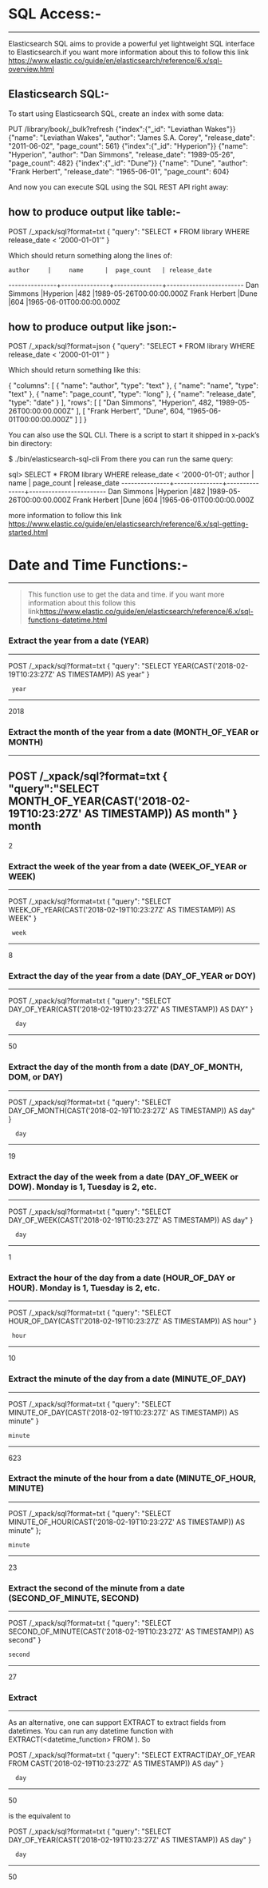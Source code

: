 # SQL Access:-
---

Elasticsearch SQL aims to provide a powerful yet lightweight SQL interface to Elasticsearch.if you want more information about this to follow this link <https://www.elastic.co/guide/en/elasticsearch/reference/6.x/sql-overview.html>

Elasticsearch SQL:-
---

To start using Elasticsearch SQL, create an index with some data:

PUT /library/book/_bulk?refresh
{"index":{"_id": "Leviathan Wakes"}}
{"name": "Leviathan Wakes", "author": "James S.A. Corey", "release_date": "2011-06-02", "page_count": 561}
{"index":{"_id": "Hyperion"}}
{"name": "Hyperion", "author": "Dan Simmons", "release_date": "1989-05-26", "page_count": 482}
{"index":{"_id": "Dune"}}
{"name": "Dune", "author": "Frank Herbert", "release_date": "1965-06-01", "page_count": 604}

And now you can execute SQL using the SQL REST API right away:

how to produce output like table:-
---

POST /_xpack/sql?format=txt
{
    "query": "SELECT * FROM library WHERE release_date < '2000-01-01'"
}

Which should return something along the lines of:

    author     |     name      |  page_count   | release_date
---------------+---------------+---------------+------------------------
Dan Simmons    |Hyperion       |482            |1989-05-26T00:00:00.000Z
Frank Herbert  |Dune           |604            |1965-06-01T00:00:00.000Z

how to produce output like json:-
---

POST /_xpack/sql?format=json
{
    "query": "SELECT * FROM library WHERE release_date < '2000-01-01'"
}

Which should return something like this:

{
  "columns": [
    {
      "name": "author",
      "type": "text"
    },
    {
      "name": "name",
      "type": "text"
    },
    {
      "name": "page_count",
      "type": "long"
    },
    {
      "name": "release_date",
      "type": "date"
    }
  ],
  "rows": [
    [
      "Dan Simmons",
      "Hyperion",
      482,
      "1989-05-26T00:00:00.000Z"
    ],
    [
      "Frank Herbert",
      "Dune",
      604,
      "1965-06-01T00:00:00.000Z"
    ]
  ]
}

You can also use the SQL CLI. There is a script to start it shipped in x-pack’s bin directory:

$ ./bin/elasticsearch-sql-cli
From there you can run the same query:

sql> SELECT * FROM library WHERE release_date < '2000-01-01';
    author     |     name      |  page_count   | release_date
---------------+---------------+---------------+------------------------
Dan Simmons    |Hyperion       |482            |1989-05-26T00:00:00.000Z
Frank Herbert  |Dune           |604            |1965-06-01T00:00:00.000Z

more information to follow this link <https://www.elastic.co/guide/en/elasticsearch/reference/6.x/sql-getting-started.html>

# Date and Time Functions:-
---

> This function use to get the data and time. if you want more information about this follow this link<https://www.elastic.co/guide/en/elasticsearch/reference/6.x/sql-functions-datetime.html>

### Extract the year from a date (YEAR)
---

POST /_xpack/sql?format=txt
{
    "query": "SELECT YEAR(CAST('2018-02-19T10:23:27Z' AS TIMESTAMP)) AS year"
}

     year
---------------
2018


### Extract the month of the year from a date (MONTH_OF_YEAR or MONTH)
---

POST /_xpack/sql?format=txt
{
"query":"SELECT MONTH_OF_YEAR(CAST('2018-02-19T10:23:27Z' AS TIMESTAMP)) AS month"
}
     month
---------------
2


### Extract the week of the year from a date (WEEK_OF_YEAR or WEEK)
---

POST /_xpack/sql?format=txt
{
    "query": "SELECT WEEK_OF_YEAR(CAST('2018-02-19T10:23:27Z' AS TIMESTAMP)) AS WEEK"
}

     week
---------------
8


### Extract the day of the year from a date (DAY_OF_YEAR or DOY)
---

POST /_xpack/sql?format=txt
{
    "query": "SELECT DAY_OF_YEAR(CAST('2018-02-19T10:23:27Z' AS TIMESTAMP)) AS DAY"
}

      day
---------------
50


### Extract the day of the month from a date (DAY_OF_MONTH, DOM, or DAY)
---

POST /_xpack/sql?format=txt
{
    "query": "SELECT DAY_OF_MONTH(CAST('2018-02-19T10:23:27Z' AS TIMESTAMP)) AS day"
}

      day
---------------
19

### Extract the day of the week from a date (DAY_OF_WEEK or DOW). Monday is 1, Tuesday is 2, etc.
---

POST /_xpack/sql?format=txt
{
    "query": "SELECT DAY_OF_WEEK(CAST('2018-02-19T10:23:27Z' AS TIMESTAMP)) AS day"
}

      day
---------------
1


### Extract the hour of the day from a date (HOUR_OF_DAY or HOUR). Monday is 1, Tuesday is 2, etc.
---

POST /_xpack/sql?format=txt
{
    "query": "SELECT HOUR_OF_DAY(CAST('2018-02-19T10:23:27Z' AS TIMESTAMP)) AS hour"
}

     hour
---------------
10


### Extract the minute of the day from a date (MINUTE_OF_DAY)
---

POST /_xpack/sql?format=txt
{
    "query": "SELECT MINUTE_OF_DAY(CAST('2018-02-19T10:23:27Z' AS TIMESTAMP)) AS minute"
}

    minute
---------------
623

### Extract the minute of the hour from a date (MINUTE_OF_HOUR, MINUTE)
---

POST /_xpack/sql?format=txt
{
    "query": "SELECT MINUTE_OF_HOUR(CAST('2018-02-19T10:23:27Z' AS TIMESTAMP)) AS minute"
};

    minute
---------------
23

### Extract the second of the minute from a date (SECOND_OF_MINUTE, SECOND)
---

POST /_xpack/sql?format=txt
{
    "query": "SELECT SECOND_OF_MINUTE(CAST('2018-02-19T10:23:27Z' AS TIMESTAMP)) AS second"
}

    second
---------------
27


### Extract
---

As an alternative, one can support EXTRACT to extract fields from datetimes. You can run any datetime function with EXTRACT(<datetime_function> FROM <expression>). So

POST /_xpack/sql?format=txt
{
    "query": "SELECT EXTRACT(DAY_OF_YEAR FROM CAST('2018-02-19T10:23:27Z' AS TIMESTAMP)) AS day"
}

      day
---------------
50

is the equivalent to


POST /_xpack/sql?format=txt
{
    "query": "SELECT DAY_OF_YEAR(CAST('2018-02-19T10:23:27Z' AS TIMESTAMP)) AS day"
}

      day
---------------
50
